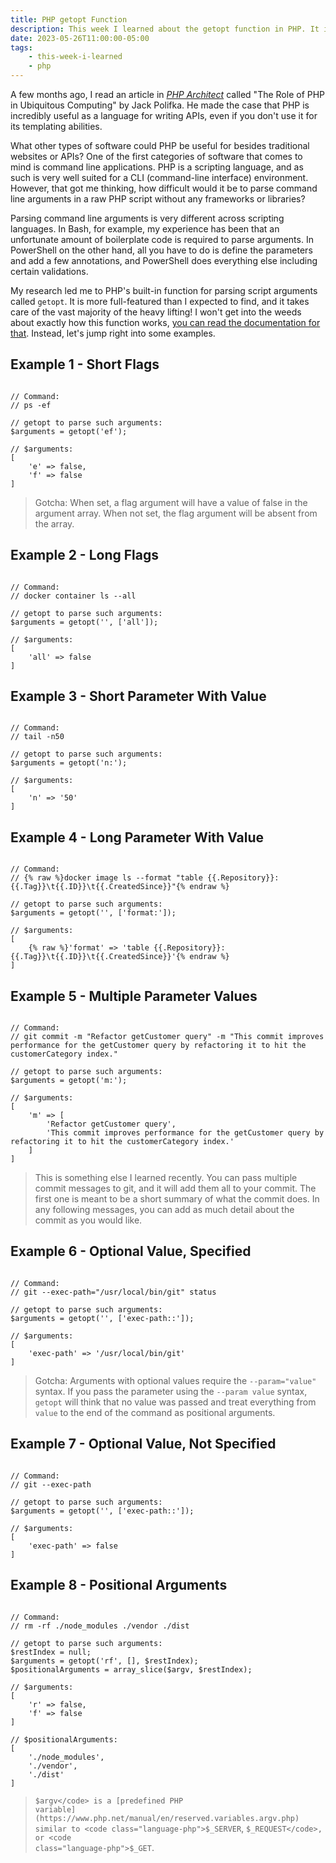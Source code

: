 ```yaml
---
title: PHP getopt Function
description: This week I learned about the getopt function in PHP. It is used to parse the arguments passed to a PHP script when run from the command line.
date: 2023-05-26T11:00:00-05:00
tags:
    - this-week-i-learned
    - php
---
```

A few months ago, I read an article in <em><a href="https://www.phparch.com/magazine/">PHP Architect</a></em> called "The Role of PHP in Ubiquitous Computing" by Jack Polifka. He made the case that PHP is incredibly useful as a language for writing APIs, even if you don't use it for its templating abilities.

What other types of software could PHP be useful for besides traditional websites or APIs? One of the first categories of software that comes to mind is command line applications. PHP is a scripting language, and as such is very well suited for a CLI (command-line interface) environment. However, that got me thinking, how difficult would it be to parse command line arguments in a raw PHP script without any frameworks or libraries?

Parsing command line arguments is very different across scripting languages. In Bash, for example, my experience has been that an unfortunate amount of boilerplate code is required to parse arguments. In PowerShell on the other hand, all you have to do is define the parameters and add a few annotations, and PowerShell does everything else including certain validations.

My research led me to PHP's built-in function for parsing script arguments called <code class="language-php">getopt</code>. It is more full-featured than I expected to find, and it takes care of the vast majority of the heavy lifting! I won't get into the weeds about exactly how this function works, <a href="https://www.php.net/manual/en/function.getopt.php">you can read the documentation for that</a>. Instead, let's jump right into some examples.

## Example 1 - Short Flags
<pre class="codeWrapper"><code class="language-php">
// Command:
// ps -ef

// getopt to parse such arguments:
$arguments = getopt('ef');

// $arguments:
[
    'e' => false,
    'f' => false
]
</code></pre>

> Gotcha: When set, a flag argument will have a value of false in the argument array. When not set, the flag argument will be absent from the array.

## Example 2 - Long Flags
<pre class="codeWrapper"><code class="language-php">
// Command:
// docker container ls --all

// getopt to parse such arguments:
$arguments = getopt('', ['all']);

// $arguments:
[
    'all' => false
]
</code></pre>

## Example 3 - Short Parameter With Value
<pre class="codeWrapper"><code class="language-php">
// Command:
// tail -n50

// getopt to parse such arguments:
$arguments = getopt('n:');

// $arguments:
[
    'n' => '50'
]
</code></pre>

## Example 4 - Long Parameter With Value
<pre class="codeWrapper"><code class="language-php">
// Command:
// {% raw %}docker image ls --format "table {{.Repository}}:{{.Tag}}\t{{.ID}}\t{{.CreatedSince}}"{% endraw %}

// getopt to parse such arguments:
$arguments = getopt('', ['format:']);

// $arguments:
[
    {% raw %}'format' => 'table {{.Repository}}:{{.Tag}}\t{{.ID}}\t{{.CreatedSince}}'{% endraw %}
]
</code></pre>

## Example 5 - Multiple Parameter Values
<pre class="codeWrapper"><code class="language-php">
// Command:
// git commit -m "Refactor getCustomer query" -m "This commit improves performance for the getCustomer query by refactoring it to hit the customerCategory index."

// getopt to parse such arguments:
$arguments = getopt('m:');

// $arguments:
[
    'm' => [
        'Refactor getCustomer query',
        'This commit improves performance for the getCustomer query by refactoring it to hit the customerCategory index.'
    ]
]
</code></pre>

> This is something else I learned recently. You can pass multiple commit messages to git, and it will add them all to your commit. The first one is meant to be a short summary of what the commit does. In any following messages, you can add as much detail about the commit as you would like.

## Example 6 - Optional Value, Specified
<pre class="codeWrapper"><code class="language-php">
// Command:
// git --exec-path="/usr/local/bin/git" status

// getopt to parse such arguments:
$arguments = getopt('', ['exec-path::']);

// $arguments:
[
    'exec-path' => '/usr/local/bin/git'
]
</code></pre>

> Gotcha: Arguments with optional values require the <code class="language-bash">--param="value"</code> syntax. If you pass the parameter using the <code class="language-bash">--param value</code> syntax, <code class="language-php">getopt</code> will think that no value was passed and treat everything from <code class="language-bash">value</code> to the end of the command as positional arguments.

## Example 7 - Optional Value, Not Specified
<pre class="codeWrapper"><code class="language-php">
// Command:
// git --exec-path

// getopt to parse such arguments:
$arguments = getopt('', ['exec-path::']);

// $arguments:
[
    'exec-path' => false
]
</code></pre>

## Example 8 - Positional Arguments
<pre class="codeWrapper"><code class="language-php">
// Command:
// rm -rf ./node_modules ./vendor ./dist

// getopt to parse such arguments:
$restIndex = null;
$arguments = getopt('rf', [], $restIndex);
$positionalArguments = array_slice($argv, $restIndex);

// $arguments:
[
    'r' => false,
    'f' => false
]

// $positionalArguments:
[
    './node_modules',
    './vendor',
    './dist'
]
</code></pre>

> <code class="language-php">$argv</code> is a [predefined PHP variable](https://www.php.net/manual/en/reserved.variables.argv.php) similar to <code class="language-php">$_SERVER</code>, <code class="language-php">$_REQUEST</code>, or <code class="language-php">$_GET</code>.

<link rel="stylesheet" href="https://cdnjs.cloudflare.com/ajax/libs/prism/9000.0.1/themes/prism-tomorrow.min.css" integrity="sha512-kSwGoyIkfz4+hMo5jkJngSByil9jxJPKbweYec/UgS+S1EgE45qm4Gea7Ks2oxQ7qiYyyZRn66A9df2lMtjIsw==" crossorigin="anonymous" referrerpolicy="no-referrer">
<script src="https://cdnjs.cloudflare.com/ajax/libs/prism/9000.0.1/prism.min.js" integrity="sha512-UOoJElONeUNzQbbKQbjldDf9MwOHqxNz49NNJJ1d90yp+X9edsHyJoAs6O4K19CZGaIdjI5ohK+O2y5lBTW6uQ==" crossorigin="anonymous" referrerpolicy="no-referrer"></script>
<script src="https://cdnjs.cloudflare.com/ajax/libs/prism/9000.0.1/components/prism-php.min.js" integrity="sha512-6UGCfZS8v5U+CkSBhDy+0cA3hHrcEIlIy2++BAjetYt+pnKGWGzcn+Pynk41SIiyV2Oj0IBOLqWCKS3Oa+v/Aw==" crossorigin="anonymous" referrerpolicy="no-referrer"></script>
<script src="https://cdnjs.cloudflare.com/ajax/libs/prism/9000.0.1/components/prism-bash.min.js" integrity="sha512-35RBtvuCKWANuRid6RXP2gYm4D5RMieVL/xbp6KiMXlIqgNrI7XRUh9HurE8lKHW4aRpC0TZU3ZfqG8qmQ35zA==" crossorigin="anonymous" referrerpolicy="no-referrer"></script>